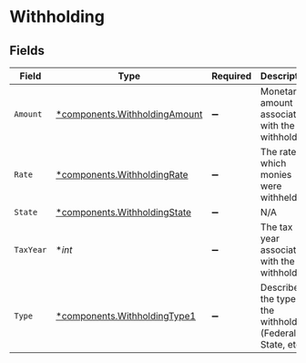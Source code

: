 # Withholding


## Fields

| Field                                                                         | Type                                                                          | Required                                                                      | Description                                                                   | Example                                                                       |
| ----------------------------------------------------------------------------- | ----------------------------------------------------------------------------- | ----------------------------------------------------------------------------- | ----------------------------------------------------------------------------- | ----------------------------------------------------------------------------- |
| `Amount`                                                                      | [*components.WithholdingAmount](../../models/components/withholdingamount.md) | :heavy_minus_sign:                                                            | Monetary amount associated with the withholding                               | {<br/>"value": "0.25"<br/>}                                                   |
| `Rate`                                                                        | [*components.WithholdingRate](../../models/components/withholdingrate.md)     | :heavy_minus_sign:                                                            | The rate at which monies were withheld                                        | {<br/>"value": "0.25"<br/>}                                                   |
| `State`                                                                       | [*components.WithholdingState](../../models/components/withholdingstate.md)   | :heavy_minus_sign:                                                            | N/A                                                                           | WA                                                                            |
| `TaxYear`                                                                     | **int*                                                                        | :heavy_minus_sign:                                                            | The tax year associated with the withholding                                  | 2024                                                                          |
| `Type`                                                                        | [*components.WithholdingType1](../../models/components/withholdingtype1.md)   | :heavy_minus_sign:                                                            | Describes the type of the withholding (Federal, State, etc.)                  | FEDERAL                                                                       |